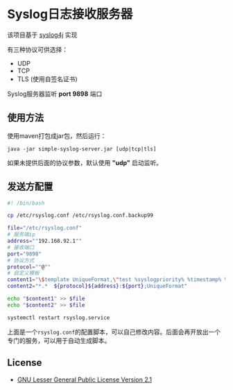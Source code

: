 # Syslog日志接收服务器

该项目基于 [syslog4j](http://www.syslog4j.org/) 实现

有三种协议可供选择：

 * UDP
 * TCP
 * TLS (使用自签名证书) 

Syslog服务器监听 **port 9898** 端口

## 使用方法

使用maven打包成jar包，然后运行：

    java -jar simple-syslog-server.jar [udp|tcp|tls]

如果未提供后面的协议参数，默认使用 **"udp"** 启动监听。

## 发送方配置

```bash
#! /bin/bash

cp /etc/rsyslog.conf /etc/rsyslog.conf.backup99

file="/etc/rsyslog.conf"
# 服务端ip
address=""192.168.92.1""
# 接收端口
port="9898"
# 协议方式
protocol=""@""
# 自定义模板
content1="\$template UniqueFormat,\"test %syslogpriority% %timestamp% %hostname% %syslogtag% %message%\""
content2="*.*  ${protocol}${address}:${port};UniqueFormat"

echo "$content1" >> $file
echo "$content2" >> $file

systemctl restart rsyslog.service


```

上面是一个`rsyslog.conf`的配置脚本，可以自己修改内容。后面会再开放出一个专门的服务，可以用于自动生成脚本。

## License

* [GNU Lesser General Public License Version 2.1](http://www.gnu.org/licenses/lgpl-2.1-standalone.html)

